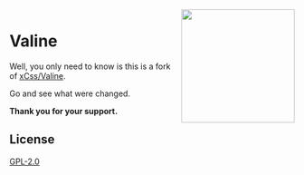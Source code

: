<img src='./src/assets/valine.png' width='200' align="right" />

# Valine

Well, you only need to know is this is a fork of [xCss/Valine](https://github.com/xCss/Valine).

Go and see what were changed.

**Thank you for your support.**

## License
[GPL-2.0](https://github.com/kongfl888/Valine/blob/master/LICENSE)
